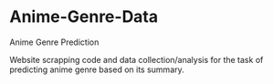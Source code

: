 # Anime-Genre-Data
Anime Genre Prediction

Website scrapping code and data collection/analysis for the task of predicting anime genre based on its summary.